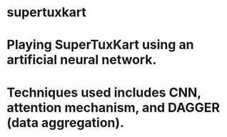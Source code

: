 # supertuxkart
# Playing SuperTuxKart using an artificial neural network.
# Techniques used includes CNN, attention mechanism, and DAGGER (data aggregation).
